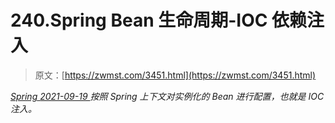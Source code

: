 <!--yml
category: 未分类
date: 0001-01-01 00:00:00
-->

# 240.Spring Bean 生命周期-IOC 依赖注入

> 原文：[https://zwmst.com/3451.html](https://zwmst.com/3451.html)

   [ *Spring* ](https://zwmst.com/spring)*[ <time datetime="2021-09-19T19:27:51+08:00"> 2021-09-19 </time> ](https://zwmst.com/3451.html)  按照 Spring 上下文对实例化的 Bean 进行配置，也就是 IOC 注入。*